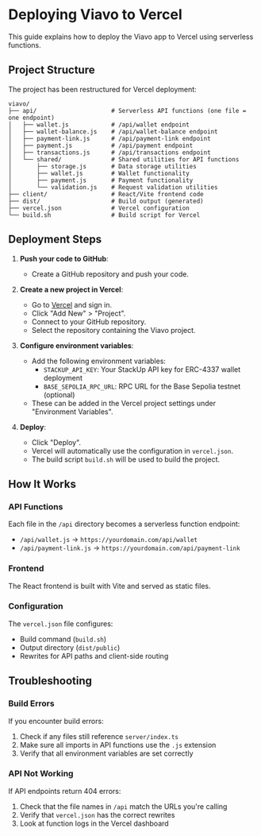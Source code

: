# Deploying Viavo to Vercel

This guide explains how to deploy the Viavo app to Vercel using serverless functions.

## Project Structure

The project has been restructured for Vercel deployment:

```
viavo/
├── api/                     # Serverless API functions (one file = one endpoint)
│   ├── wallet.js            # /api/wallet endpoint
│   ├── wallet-balance.js    # /api/wallet-balance endpoint
│   ├── payment-link.js      # /api/payment-link endpoint
│   ├── payment.js           # /api/payment endpoint
│   ├── transactions.js      # /api/transactions endpoint
│   └── shared/              # Shared utilities for API functions
│       ├── storage.js       # Data storage utilities
│       ├── wallet.js        # Wallet functionality
│       ├── payment.js       # Payment functionality
│       └── validation.js    # Request validation utilities
├── client/                  # React/Vite frontend code
├── dist/                    # Build output (generated)
├── vercel.json              # Vercel configuration
└── build.sh                 # Build script for Vercel
```

## Deployment Steps

1. **Push your code to GitHub**:
   - Create a GitHub repository and push your code.

2. **Create a new project in Vercel**:
   - Go to [Vercel](https://vercel.com) and sign in.
   - Click "Add New" > "Project".
   - Connect to your GitHub repository.
   - Select the repository containing the Viavo project.

3. **Configure environment variables**:
   - Add the following environment variables:
     - `STACKUP_API_KEY`: Your StackUp API key for ERC-4337 wallet deployment
     - `BASE_SEPOLIA_RPC_URL`: RPC URL for the Base Sepolia testnet (optional)
   - These can be added in the Vercel project settings under "Environment Variables".

4. **Deploy**:
   - Click "Deploy".
   - Vercel will automatically use the configuration in `vercel.json`.
   - The build script `build.sh` will be used to build the project.

## How It Works

### API Functions
Each file in the `/api` directory becomes a serverless function endpoint:

- `/api/wallet.js` → `https://yourdomain.com/api/wallet`
- `/api/payment-link.js` → `https://yourdomain.com/api/payment-link`

### Frontend
The React frontend is built with Vite and served as static files.

### Configuration
The `vercel.json` file configures:
- Build command (`build.sh`)
- Output directory (`dist/public`)
- Rewrites for API paths and client-side routing

## Troubleshooting

### Build Errors
If you encounter build errors:
1. Check if any files still reference `server/index.ts`
2. Make sure all imports in API functions use the `.js` extension
3. Verify that all environment variables are set correctly

### API Not Working
If API endpoints return 404 errors:
1. Check that the file names in `/api` match the URLs you're calling
2. Verify that `vercel.json` has the correct rewrites
3. Look at function logs in the Vercel dashboard